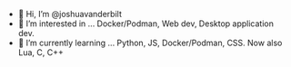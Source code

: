 - 👋 Hi, I’m @joshuavanderbilt
- 👀 I’m interested in ... Docker/Podman, Web dev, Desktop application dev.
- 🌱 I’m currently learning ... Python, JS, Docker/Podman, CSS. Now also Lua, C, C++

<!---
joshuavanderbilt/joshuavanderbilt is a ✨ special ✨ repository because its `README.md` (this file) appears on your GitHub profile.
You can click the Preview link to take a look at your changes.
--->
